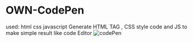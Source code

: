 # OWN-CodePen
used: html css javascript Generate HTML TAG , CSS style code and JS to make simple result like code Editor
![codePen](https://user-images.githubusercontent.com/56288392/208665928-2e59980d-9009-4861-a12a-55da1d22fd62.png)
